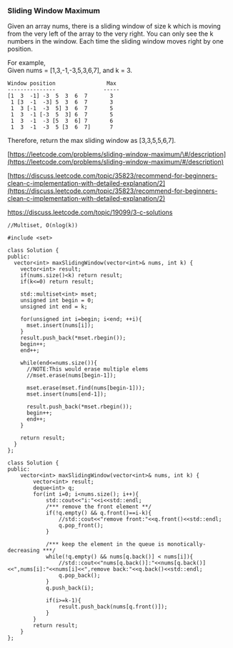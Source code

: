 ### Sliding Window Maximum

Given an array nums, there is a sliding window of size k which is moving from the very left of the array to the very right. You can only see the k numbers in the window. Each time the sliding window moves right by one position.

For example,  
Given nums = \[1,3,-1,-3,5,3,6,7\], and k = 3.

```
Window position                Max
---------------               -----
[1  3  -1] -3  5  3  6  7       3
 1 [3  -1  -3] 5  3  6  7       3
 1  3 [-1  -3  5] 3  6  7       5
 1  3  -1 [-3  5  3] 6  7       5
 1  3  -1  -3 [5  3  6] 7       6
 1  3  -1  -3  5 [3  6  7]      7
```

Therefore, return the max sliding window as \[3,3,5,5,6,7\].

[https://leetcode.com/problems/sliding-window-maximum/\#/description](https://leetcode.com/problems/sliding-window-maximum/#/description)

[https://discuss.leetcode.com/topic/35823/recommend-for-beginners-clean-c-implementation-with-detailed-explanation/2](https://discuss.leetcode.com/topic/35823/recommend-for-beginners-clean-c-implementation-with-detailed-explanation/2)

https://discuss.leetcode.com/topic/19099/3-c-solutions

```
//Multiset, O(nlog(k))

#include <set>

class Solution {
public:
  vector<int> maxSlidingWindow(vector<int>& nums, int k) {
    vector<int> result;
    if(nums.size()<k) return result;
    if(k<=0) return result;

    std::multiset<int> mset;
    unsigned int begin = 0;
    unsigned int end = k;

    for(unsigned int i=begin; i<end; ++i){
      mset.insert(nums[i]);
    }
    result.push_back(*mset.rbegin());
    begin++;
    end++;

    while(end<=nums.size()){
      //NOTE:This would erase multiple elems
      //mset.erase(nums[begin-1]);

      mset.erase(mset.find(nums[begin-1]));
      mset.insert(nums[end-1]);

      result.push_back(*mset.rbegin());
      begin++;
      end++;
    }

    return result;
  }
};
```

```
class Solution {
public:
    vector<int> maxSlidingWindow(vector<int>& nums, int k) {
        vector<int> result;
        deque<int> q;
        for(int i=0; i<nums.size(); i++){
            std::cout<<"i:"<<i<<std::endl;
            /*** remove the front element **/
            if(!q.empty() && q.front()==i-k){
                //std::cout<<"remove front:"<<q.front()<<std::endl;
                q.pop_front();
            }

            /*** keep the element in the queue is monotically-decreasing ***/
            while(!q.empty() && nums[q.back()] < nums[i]){
                //std::cout<<"nums[q.back()]:"<<nums[q.back()]<<",nums[i]:"<<nums[i]<<",remove back:"<<q.back()<<std::endl;
                q.pop_back();
            }
            q.push_back(i);

            if(i>=k-1){
                result.push_back(nums[q.front()]);
            }
        }
        return result;
    }
};
```



